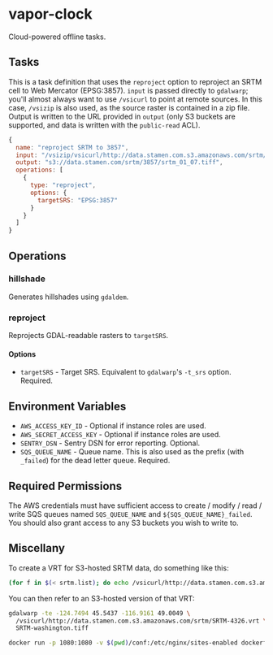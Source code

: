 # vapor-clock

Cloud-powered offline tasks.

## Tasks

This is a task definition that uses the `reproject` option to reproject an SRTM
cell to Web Mercator (EPSG:3857). `input` is passed directly to `gdalwarp`;
you'll almost always want to use `/vsicurl` to point at remote sources. In
this case, `/vsizip` is also used, as the source raster is contained in a zip
file. Output is written to the URL provided in `output` (only S3 buckets are
supported, and data is written with the `public-read` ACL).

```javascript
{
  name: "reproject SRTM to 3857",
  input: "/vsizip/vsicurl/http://data.stamen.com.s3.amazonaws.com/srtm/source/srtm_01_07.zip/srtm_01_07.tif",
  output: "s3://data.stamen.com/srtm/3857/srtm_01_07.tiff",
  operations: [
    {
      type: "reproject",
      options: {
        targetSRS: "EPSG:3857"
      }
    }
  ]
}
```

## Operations

### hillshade

Generates hillshades using `gdaldem`.

### reproject

Reprojects GDAL-readable rasters to `targetSRS`.

#### Options

* `targetSRS` - Target SRS. Equivalent to `gdalwarp`'s `-t_srs` option.
  Required.

## Environment Variables

* `AWS_ACCESS_KEY_ID` - Optional if instance roles are used.
* `AWS_SECRET_ACCESS_KEY` - Optional if instance roles are used.
* `SENTRY_DSN` - Sentry DSN for error reporting. Optional.
* `SQS_QUEUE_NAME` - Queue name. This is also used as the prefix (with
  `_failed`) for the dead letter queue. Required.

## Required Permissions

The AWS credentials must have sufficient access to create / modify / read
/ write SQS queues named `SQS_QUEUE_NAME` and `${SQS_QUEUE_NAME}_failed`. You
should also grant access to any S3 buckets you wish to write to.

## Miscellany

To create a VRT for S3-hosted SRTM data, do something like this:

```bash
(for f in $(< srtm.list); do echo /vsicurl/http://data.stamen.com.s3.amazonaws.com/srtm/3857/${f%%.zip}.tiff; done) | xargs gdalbuildvrt srtm.vrt
```

You can then refer to an S3-hosted version of that VRT:

```bash
gdalwarp -te -124.7494 45.5437 -116.9161 49.0049 \
  /vsicurl/http://data.stamen.com.s3.amazonaws.com/srtm/SRTM-4326.vrt \
  SRTM-washington.tiff
```

```bash
docker run -p 1080:1080 -v $(pwd)/conf:/etc/nginx/sites-enabled dockerfile/nginx
```
